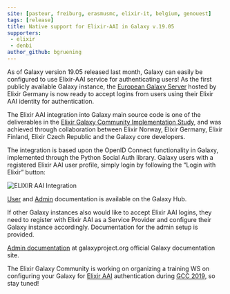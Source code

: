 ```yaml
---
site: [pasteur, freiburg, erasmusmc, elixir-it, belgium, genouest]
tags: [release]
title: Native support for Elixir-AAI in Galaxy v.19.05
supporters:
 - elixir
 - denbi
author_github: bgruening
---
```


As of Galaxy version 19.05 released last month, Galaxy can easily be configured to use Elixir-AAI service for authenticating users! As the first publicly available Galaxy instance, the [European Galaxy Server](https://usegalaxy.eu/) hosted by Elixir Germany is now ready to accept logins from users using their Elixir AAI identity for authentication.

The Elixir AAI integration into Galaxy main source code is one of the deliverables in the [Elixir Galaxy Community Implementation Study](https://elixir-europe.org/about-us/implementation-studies/galaxy), and was achieved through  collaboration between Elixir Norway, Elixir Germany, Elixir Finland, Elixir Czech Republic and the Galaxy core developers.

The integration is based upon the OpenID Connect functionality in Galaxy, implemented through the Python Social Auth library. Galaxy users with a registered Elixir AAI user profile, simply login by following the “Login with Elixir” button:

![ELIXIR AAI Integration](/assets/media/elixir_aai.png)


[User](https://galaxyproject.org/authnz/use/oidc/idps/elixir-aai/) and [Admin](https://galaxyproject.org/authnz/config/oidc/idps/elixir-aai/) documentation is available on the Galaxy Hub.
 
If other Galaxy instances also would like to accept Elixir AAI logins, they need to register with Elixir AAI as a Service Provider and configure their Galaxy instance accordingly. Documentation for the admin setup is provided.

[Admin documentation](https://galaxyproject.org/authnz/config/oidc/idps/elixir-aai/) at galaxyproject.org official Galaxy documentation site.

The Elixir Galaxy Community is working on organizing a training WS
on configuring your Galaxy for [Elixir AAI](https://elixir-europe.org/services/compute/aai) authentication during [GCC 2019](https://gcc2019.sched.com/event/MDTY/elixir-galaxy-aai-authentication-and-authorisation-infrastructure), so stay tuned!

